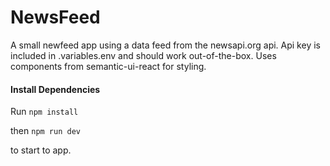 # NewsFeed

A small newfeed app using a data feed from the newsapi.org api. Api key is included in .variables.env and should work out-of-the-box. Uses components from semantic-ui-react for styling.

#### Install Dependencies

Run `npm install`

then `npm run dev`

to start to app.


